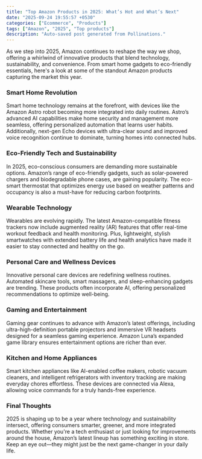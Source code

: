 ```yaml
---
title: "Top Amazon Products in 2025: What’s Hot and What’s Next"
date: "2025-09-24 19:55:57 +0530"
categories: ["Ecommerce", "Products"]
tags: ["Amazon", "2025", "Top products"]
description: "Auto-saved post generated from Pollinations."
---
```


As we step into 2025, Amazon continues to reshape the way we shop, offering a whirlwind of innovative products that blend technology, sustainability, and convenience. From smart home gadgets to eco-friendly essentials, here's a look at some of the standout Amazon products capturing the market this year.

### Smart Home Revolution

Smart home technology remains at the forefront, with devices like the Amazon Astro robot becoming more integrated into daily routines. Astro’s advanced AI capabilities make home security and management more seamless, offering personalized automation that learns user habits. Additionally, next-gen Echo devices with ultra-clear sound and improved voice recognition continue to dominate, turning homes into connected hubs.

### Eco-Friendly Tech and Sustainability

In 2025, eco-conscious consumers are demanding more sustainable options. Amazon’s range of eco-friendly gadgets, such as solar-powered chargers and biodegradable phone cases, are gaining popularity. The eco-smart thermostat that optimizes energy use based on weather patterns and occupancy is also a must-have for reducing carbon footprints.

### Wearable Technology

Wearables are evolving rapidly. The latest Amazon-compatible fitness trackers now include augmented reality (AR) features that offer real-time workout feedback and health monitoring. Plus, lightweight, stylish smartwatches with extended battery life and health analytics have made it easier to stay connected and healthy on the go.

### Personal Care and Wellness Devices

Innovative personal care devices are redefining wellness routines. Automated skincare tools, smart massagers, and sleep-enhancing gadgets are trending. These products often incorporate AI, offering personalized recommendations to optimize well-being.

### Gaming and Entertainment

Gaming gear continues to advance with Amazon’s latest offerings, including ultra-high-definition portable projectors and immersive VR headsets designed for a seamless gaming experience. Amazon Luna’s expanded game library ensures entertainment options are richer than ever.

### Kitchen and Home Appliances

Smart kitchen appliances like AI-enabled coffee makers, robotic vacuum cleaners, and intelligent refrigerators with inventory tracking are making everyday chores effortless. These devices are connected via Alexa, allowing voice commands for a truly hands-free experience.

### Final Thoughts

2025 is shaping up to be a year where technology and sustainability intersect, offering consumers smarter, greener, and more integrated products. Whether you're a tech enthusiast or just looking for improvements around the house, Amazon’s latest lineup has something exciting in store. Keep an eye out—they might just be the next game-changer in your daily life.